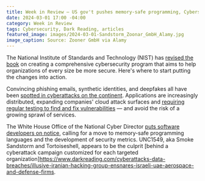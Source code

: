 ```yaml
---
title: Week in Review — US gov't pushes memory-safe programming, Cybersecurity Framework 2.0
date: 2024-03-01 17:00 -04:00
category: Week in Review
tags: Cybersecurity, Dark Reading, articles
featured_image: images/2024-03-01-Sandstorm_Zoonar_GmbH_Alamy.jpg
image_caption: Source: Zooner GmbH via Alamy
---
```


The National Institute of Standards and Technology (NIST) has [revised the book](https://www.darkreading.com/ics-ot-security/nist-cybersecurity-framework-2-0-4-steps-get-started) on creating a comprehensive 
cybersecurity program that aims to help organizations of every size be more secure. Here's where to start 
putting the changes into action.

Convincing phishing emails, synthetic identities, and deepfakes all have been [spotted in cyberattacks on the 
continent](https://www.darkreading.com/vulnerabilities-threats/ai-powered-threats-cyberattacks-on-infrastructure-pummel-africa). 
Applications are increasingly distributed, expanding companies' cloud attack surfaces and [requiring regular testing to 
find and fix vulnerabilities](https://www.darkreading.com/application-security/pentesting-as-a-service-cloud-applications)
— and avoid the risk of a growing sprawl of services.

The White House Office of the National Cyber Director [puts software developers on notice](https://www.darkreading.com/application-security/us-government-taking-bigger-role-in-software-security), calling for a move to 
memory-safe programming languages and the development of security metrics. UNC1549, aka Smoke Sandstorm and Tortoiseshell, 
appears to be the culprit [behind a cyberattack campaign customized for each targeted organization]https://www.darkreading.com/cyberattacks-data-breaches/illusive-iranian-hacking-group-ensnares-israeli-uae-aerospace-and-defense-firms.